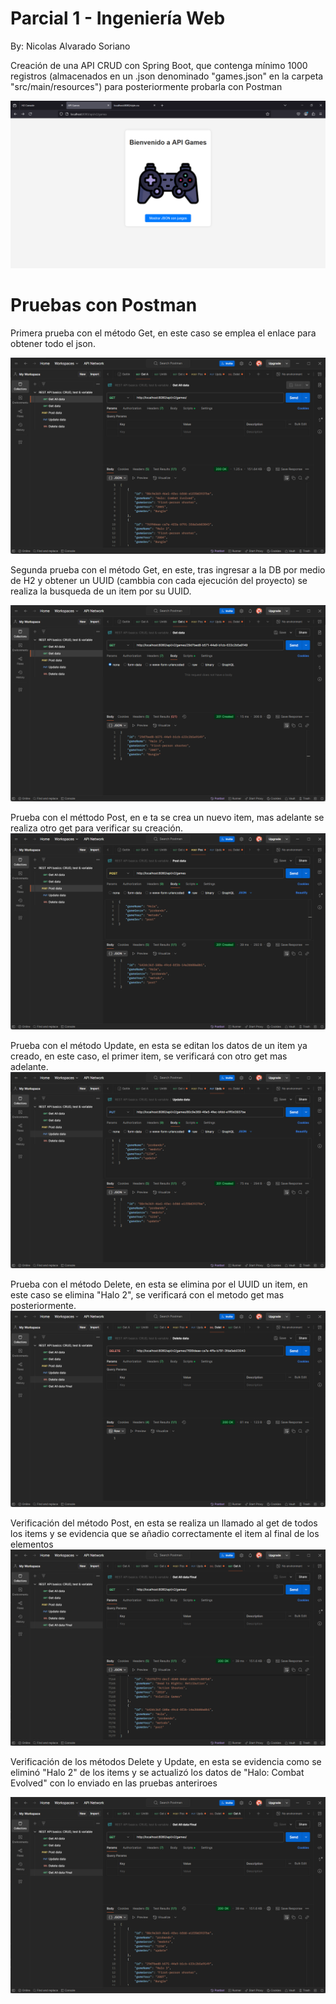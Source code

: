 # Parcial 1 - Ingeniería Web

By: Nicolas Alvarado Soriano


Creación de una API CRUD con Spring Boot, que contenga mínimo 1000 registros (almacenados en un .json denominado "games.json" en la carpeta "src/main/resources") para posteriormente probarla con Postman

![Esta es la interfaz obtenida al ejecutar el proyecto e ingresar a el, por defecto se inicia en el puerto 8080, por ende la dirección será "http://localhost:8080/api/v2/games"](src/main/resources/static/interfazMain.png)

# Pruebas con Postman

Primera prueba con el método Get, en este caso se emplea el enlace para obtener todo el json.

![](src/main/resources/static/GetAllData1.png)

Segunda prueba con el método Get, en este, tras ingresar a la DB por medio de H2 y obtener un UUID (cambbia con cada ejecución del proyecto) se realiza la busqueda de un item por su UUID.

![](src/main/resources/static/GetDataByUUID.png)

Prueba con el méttodo Post, en e ta se crea un nuevo item, mas adelante se realiza otro get para verificar su creación.
![](src/main/resources/static/PostData.png)

Prueba con el método Update, en esta se editan los datos de un item ya creado, en este caso, el primer item, se verificará con otro get mas adelante.
![](src/main/resources/static/UpdateData.png)

Prueba con el método Delete, en esta se elimina por el UUID un item, en este caso se elimina "Halo 2", se verificará con el metodo get mas posteriormente.
![](src/main/resources/static/DeleteData.png)

Verificación del método Post, en esta se realiza un llamado al get de todos los items y se evidencia que se añadio correctamente el item al final de los elementos
![](src/main/resources/static/GetAllData-Final-Post.png)

Verificación de los métodos Delete y Update, en esta se evidencia como se eliminó "Halo 2" de los items y se actualizó los datos de "Halo: Combat Evolved" con lo enviado en las pruebas anteriroes

![](src/main/resources/static/GetAllData-Final-Update-and-Delete.png)
